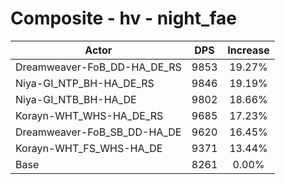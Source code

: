 # Composite - hv - night_fae
| Actor | DPS | Increase |
|---|:---:|:---:|
|Dreamweaver-FoB_DD-HA_DE_RS|9853|19.27%|
|Niya-GI_NTP_BH-HA_DE_RS|9846|19.19%|
|Niya-GI_NTB_BH-HA_DE|9802|18.66%|
|Korayn-WHT_WHS-HA_DE_RS|9685|17.23%|
|Dreamweaver-FoB_SB_DD-HA_DE|9620|16.45%|
|Korayn-WHT_FS_WHS-HA_DE|9371|13.44%|
|Base|8261|0.00%|
